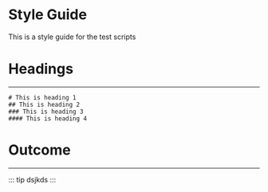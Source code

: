 # Style Guide

This is a style guide for the test scripts

# Headings

---

```
# This is heading 1
## This is heading 2
### This is heading 3
#### This is heading 4
```

# Outcome

---

::: tip
dsjkds
:::

